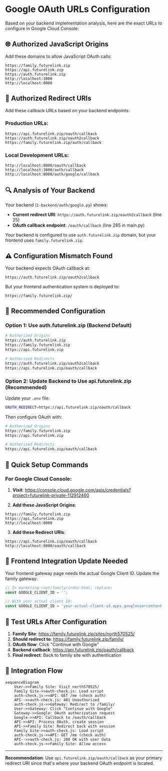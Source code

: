 # Google OAuth URLs Configuration

Based on your backend implementation analysis, here are the exact URLs to configure in Google Cloud Console:

## 🌐 Authorized JavaScript Origins

Add these domains to allow JavaScript OAuth calls:

```
https://family.futurelink.zip
https://api.futurelink.zip
https://auth.futurelink.zip
http://localhost:3000
http://localhost:8000
```

## 🔄 Authorized Redirect URIs  

Add these callback URLs based on your backend endpoints:

### Production URLs:
```
https://api.futurelink.zip/oauth/callback
https://auth.futurelink.zip/oauth2callback
https://family.futurelink.zip/auth/callback
```

### Local Development URLs:
```
http://localhost:8000/oauth/callback
http://localhost:3000/auth/callback
http://localhost:8000/auth/google/callback
```

## 🔍 Analysis of Your Backend

Your backend (`1-backend/auth/google.py`) shows:
- **Current redirect URI**: `https://auth.futurelink.zip/oauth2callback` (line 25)
- **OAuth callback endpoint**: `/oauth/callback` (line 285 in main.py)

Your backend is configured to use `auth.futurelink.zip` domain, but your frontend uses `family.futurelink.zip`.

## ⚠️ Configuration Mismatch Found

Your backend expects OAuth callback at:
```
https://auth.futurelink.zip/oauth2callback
```

But your frontend authentication system is deployed to:
```
https://family.futurelink.zip/
```

## 🔧 Recommended Configuration

### Option 1: Use auth.futurelink.zip (Backend Default)
```bash
# Authorized Origins
https://auth.futurelink.zip
https://family.futurelink.zip
https://api.futurelink.zip

# Authorized Redirects  
https://auth.futurelink.zip/oauth2callback
https://api.futurelink.zip/oauth/callback
```

### Option 2: Update Backend to Use api.futurelink.zip (Recommended)
Update your `.env` file:
```bash
OAUTH_REDIRECT=https://api.futurelink.zip/oauth/callback
```

Then configure OAuth with:
```bash
# Authorized Origins
https://family.futurelink.zip
https://api.futurelink.zip

# Authorized Redirects
https://api.futurelink.zip/oauth/callback
```

## 🎯 Quick Setup Commands

### For Google Cloud Console:

1. **Visit**: https://console.cloud.google.com/apis/credentials?project=futurelink-private-112912460

2. **Add these JavaScript Origins**:
```
https://family.futurelink.zip
https://api.futurelink.zip
http://localhost:8000
```

3. **Add these Redirect URIs**:
```
https://api.futurelink.zip/oauth/callback
http://localhost:8000/oauth/callback
```

## 🔄 Frontend Integration Update Needed

Your frontend gateway page needs the actual Google Client ID. Update the family gateway:

```javascript
// In marketing-root/family/index.html, replace:
const GOOGLE_CLIENT_ID = ''; 

// With your actual client ID:
const GOOGLE_CLIENT_ID = 'your-actual-client-id.apps.googleusercontent.com';
```

## 🧪 Test URLs After Configuration

1. **Family Site**: https://family.futurelink.zip/sites/north570525/
2. **Should redirect to**: https://family.futurelink.zip/family/
3. **OAuth flow**: Click "Continue with Google" 
4. **Backend callback**: https://api.futurelink.zip/oauth/callback
5. **Final redirect**: Back to family site with authentication

## 🚀 Integration Flow

```mermaid
sequenceDiagram
    User->>Family Site: Visit north570525/
    Family Site->>auth-check.js: Load script
    auth-check.js->>API: GET /me (check auth)
    API-->>auth-check.js: 401 Unauthorized
    auth-check.js->>Gateway: Redirect to /family/
    User->>Gateway: Click "Continue with Google"
    Gateway->>Google: OAuth authorization request
    Google->>API: Callback to /oauth/callback
    API->>API: Process OAuth, create session
    API->>Family Site: Redirect back with session
    Family Site->>auth-check.js: Load script
    auth-check.js->>API: GET /me (check auth)
    API-->>auth-check.js: 200 OK with user data
    auth-check.js->>Family Site: Allow access
```

---

**Recommendation**: Use `api.futurelink.zip/oauth/callback` as your primary redirect URI since that's where your backend OAuth endpoint is located.